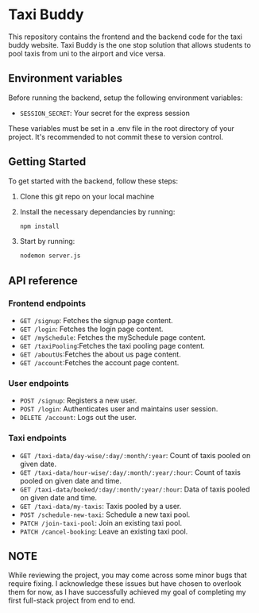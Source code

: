# Taxi Buddy

This repository contains the frontend and the backend code for the taxi buddy website. Taxi Buddy is the one stop solution that allows students to pool taxis from uni to the airport and vice versa.

## Environment variables

Before running the backend, setup the following environment variables:

- `SESSION_SECRET`: Your secret for the express session

These variables must be set in a .env file in the root directory of your project. It's recommended to not commit these to version control.

## Getting Started

To get started with the backend, follow these steps:

1. Clone this git repo on your local machine

2. Install the necessary dependancies by running:

    ```bash
    npm install
    ```

3. Start by running:

    ```bash
    nodemon server.js
    ```

## API reference

### Frontend endpoints

- `GET /signup`: Fetches the signup page content.
- `GET /login`: Fetches the login page content.
- `GET /mySchedule`: Fetches the mySchedule page content.
- `GET /taxiPooling`:Fetches the taxi pooling page content.
- `GET /aboutUs`:Fetches the about us page content.
- `GET /account`:Fetches the account page content.

### User endpoints

- `POST /signup`: Registers a new user.
- `POST /login`: Authenticates user and maintains user session.
- `DELETE /account`: Logs out the user.

### Taxi endpoints

- `GET /taxi-data/day-wise/:day/:month/:year`: Count of taxis pooled on given date.
- `GET /taxi-data/hour-wise/:day/:month/:year/:hour`: Count of taxis pooled on given date and time.
- `GET /taxi-data/booked/:day/:month/:year/:hour`: Data of taxis pooled on given date and time.
- `GET /taxi-data/my-taxis`: Taxis pooled by a user.
- `POST /schedule-new-taxi`: Schedule a new taxi pool.
- `PATCH /join-taxi-pool`: Join an existing taxi pool.
- `PATCH /cancel-booking`: Leave an existing taxi pool.

## NOTE

While reviewing the project, you may come across some minor bugs that require fixing. I acknowledge these issues but have chosen to overlook them for now, as I have successfully achieved my goal of completing my first full-stack project from end to end.
